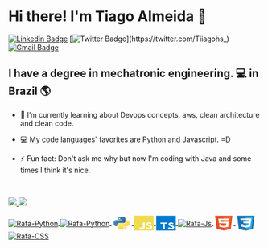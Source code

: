 # Hi there! I'm Tiago Almeida 👋

[![Linkedin Badge](https://img.shields.io/badge/-LinkedIn-blue?style=for-the-badge&logo=Linkedin&logoColor=white&link=https:https://www.linkedin.com/in/tiago-hs-almeida/)](https://www.linkedin.com/in/tiago-hs-almeida/)
[![Twitter Badge](https://img.shields.io/badge/-Twitter-1ca0f1?style=for-the-badge&labelColor=1ca0f1&logo=twitter&logoColor=white&link=https://twitter.com/Tiiagohs_)](https://twitter.com/Tiiagohs_)
[![Gmail Badge](https://img.shields.io/badge/-Gmail-c14438?style=for-the-badge&logo=Gmail&logoColor=white&link=mailto:herique.sa@gmail.com)](mailto:herique.sa@gmail.com)

## I have a degree in mechatronic engineering. 💻 in Brazil 🌎


- 🌱 I’m currently learning about Devops concepts, aws, clean architecture and clean code.

- 💻 My code languages' favorites are Python and Javascript. =D

- ⚡ Fun fact:  Don't ask me why but now I'm coding with Java and some times I think it's nice.
 ##

 <div><br>
  <a href="https://github.com/TiagoGim">
  <img height="180em" src="https://github-readme-stats.vercel.app/api?username=TiagoGim&show_icons=true&theme=prussian&include_all_commits=true&count_private=true"/>
  <img height="180em" src="https://github-readme-stats.vercel.app/api/top-langs/?username=TiagoGim&layout=compact&langs_count=7&theme=vue-dark"/>
</div>

<div style="display: inline_block"><br>
  
  <img align="center" alt="Rafa-Python" height="35" width="45" src="https://icongr.am/devicon/java-original.svg">
  <img align="center" alt="Rafa-Python" height="32" width="32" src="https://www.vectorlogo.zone/logos/springio/springio-icon.svg">
  
  <img align="center" alt="Rafa-Python" height="30" width="40" src="https://raw.githubusercontent.com/devicons/devicon/master/icons/python/python-original.svg">
  <img align="center" alt="Rafa-Js" height="30" width="40" src="https://raw.githubusercontent.com/devicons/devicon/master/icons/javascript/javascript-plain.svg">
  <img align="center" alt="Rafa-Ts" height="30" width="40" src="https://raw.githubusercontent.com/devicons/devicon/master/icons/typescript/typescript-plain.svg">
  <img align="center" alt="Rafa-Js" height="30" width="40" src="https://icongr.am/devicon/angularjs-original.svg?size=35&color=currentColor">
  <img align="center" alt="Rafa-HTML" height="30" width="40" src="https://raw.githubusercontent.com/devicons/devicon/master/icons/html5/html5-original.svg">
  <img align="center" alt="Rafa-CSS" height="30" width="40" src="https://raw.githubusercontent.com/devicons/devicon/master/icons/css3/css3-original.svg">
  <img align="center" alt="Rafa-CSS" height="30" width="40" src="https://img.shields.io/badge/Vue.js-35495E?style=for-the-badge&logo=vue.js&logoColor=4FC08D">
 
    
</div>
 

